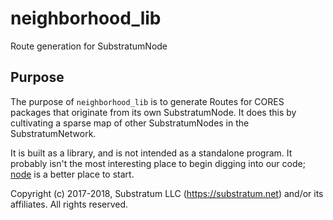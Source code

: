# neighborhood_lib
Route generation for SubstratumNode

## Purpose
The purpose of `neighborhood_lib` is to generate Routes for CORES packages that originate from its own SubstratumNode.
It does this by cultivating a sparse map of other SubstratumNodes in the SubstratumNetwork.

It is built as a library, and is not intended as a standalone program.
It probably isn't the most interesting place to begin digging into our code;
[node](https://github.com/SubstratumNetwork/SubstratumNode/tree/master/node)
is a better place to start.


Copyright (c) 2017-2018, Substratum LLC (https://substratum.net) and/or its affiliates. All rights reserved.
